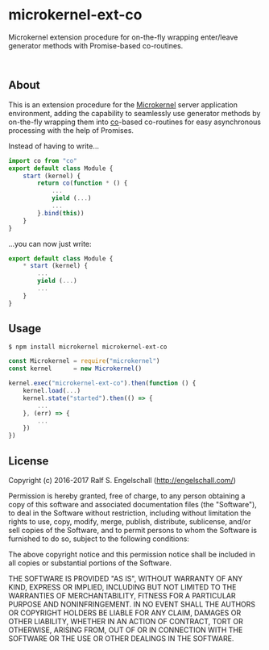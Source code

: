 
microkernel-ext-co
==================

Microkernel extension procedure for on-the-fly wrapping enter/leave generator methods with Promise-based co-routines.

<p/>
<img src="https://nodei.co/npm/microkernel-ext-co.png?downloads=true&stars=true" alt=""/>

<p/>
<img src="https://david-dm.org/rse/microkernel-ext-co.png" alt=""/>

About
-----

This is an extension procedure for the
[Microkernel](http://github.com/rse/microkernel) server
application environment, adding the capability to seamlessly
use generator methods by on-the-fly wrapping them into
[co](https://www.npmjs.com/package/co)-based co-routines for easy
asynchronous processing with the help of Promises.

Instead of having to write...

```js
import co from "co"
export default class Module {
    start (kernel) {
        return co(function * () {
            ...
            yield (...)
            ...
        }.bind(this))
    }
}
```

...you can now just write:

```js
export default class Module {
    * start (kernel) {
        ...
        yield (...)
        ...
    }
}
```

Usage
-----

```shell
$ npm install microkernel microkernel-ext-co
```

```js
const Microkernel = require("microkernel")
const kernel      = new Microkernel()

kernel.exec("microkernel-ext-co").then(function () {
    kernel.load(...)
    kernel.state("started").then(() => {
        ...
    }, (err) => {
        ...
    })
})
```

License
-------

Copyright (c) 2016-2017 Ralf S. Engelschall (http://engelschall.com/)

Permission is hereby granted, free of charge, to any person obtaining
a copy of this software and associated documentation files (the
"Software"), to deal in the Software without restriction, including
without limitation the rights to use, copy, modify, merge, publish,
distribute, sublicense, and/or sell copies of the Software, and to
permit persons to whom the Software is furnished to do so, subject to
the following conditions:

The above copyright notice and this permission notice shall be included
in all copies or substantial portions of the Software.

THE SOFTWARE IS PROVIDED "AS IS", WITHOUT WARRANTY OF ANY KIND,
EXPRESS OR IMPLIED, INCLUDING BUT NOT LIMITED TO THE WARRANTIES OF
MERCHANTABILITY, FITNESS FOR A PARTICULAR PURPOSE AND NONINFRINGEMENT.
IN NO EVENT SHALL THE AUTHORS OR COPYRIGHT HOLDERS BE LIABLE FOR ANY
CLAIM, DAMAGES OR OTHER LIABILITY, WHETHER IN AN ACTION OF CONTRACT,
TORT OR OTHERWISE, ARISING FROM, OUT OF OR IN CONNECTION WITH THE
SOFTWARE OR THE USE OR OTHER DEALINGS IN THE SOFTWARE.

